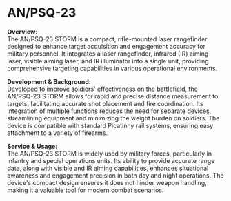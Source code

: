 # AN/PSQ-23

**Overview:**\
The AN/PSQ-23 STORM is a compact, rifle-mounted laser rangefinder designed to enhance target acquisition and engagement accuracy for military personnel. It integrates a laser rangefinder, infrared (IR) aiming laser, visible aiming laser, and IR illuminator into a single unit, providing comprehensive targeting capabilities in various operational environments.

**Development & Background:**\
Developed to improve soldiers' effectiveness on the battlefield, the AN/PSQ-23 STORM allows for rapid and precise distance measurement to targets, facilitating accurate shot placement and fire coordination. Its integration of multiple functions reduces the need for separate devices, streamlining equipment and minimizing the weight burden on soldiers. The device is compatible with standard Picatinny rail systems, ensuring easy attachment to a variety of firearms.

**Service & Usage:**\
The AN/PSQ-23 STORM is widely used by military forces, particularly in infantry and special operations units. Its ability to provide accurate range data, along with visible and IR aiming capabilities, enhances situational awareness and engagement precision in both day and night operations. The device's compact design ensures it does not hinder weapon handling, making it a valuable tool for modern combat scenarios.
